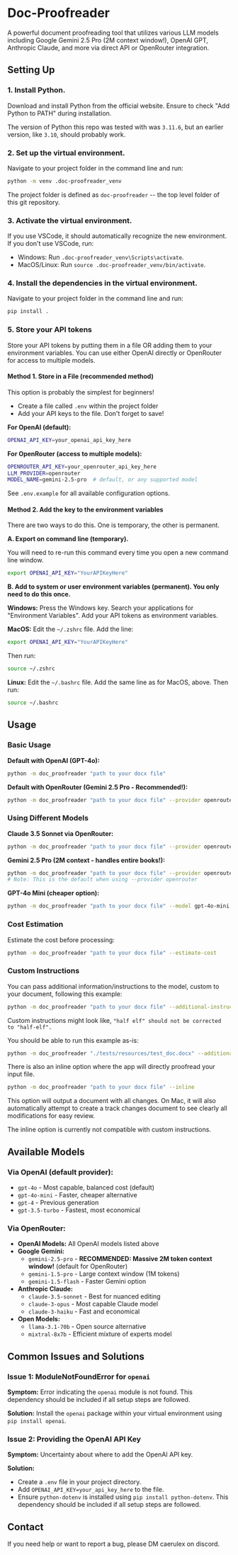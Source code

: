 # Doc-Proofreader

A powerful document proofreading tool that utilizes various LLM models including Google Gemini 2.5 Pro (2M context window!), OpenAI GPT, Anthropic Claude, and more via direct API or OpenRouter integration.

## Setting Up

### 1. Install Python.

Download and install Python from the official website. Ensure to check "Add Python to PATH" during installation.

The version of Python this repo was tested with was `3.11.6`, but an earlier version, like `3.10`, should probably work.

### 2. Set up the virtual environment.

Navigate to your project folder in the command line and run:

```bash
python -m venv .doc-proofreader_venv
```

The project folder is defined as `doc-proofreader` -- the top level folder of this git repository.

### 3. Activate the virtual environment.

If you use VSCode, it should automatically recognize the new environment. If you don't use VSCode, run:

- Windows: Run `.doc-proofreader_venv\Scripts\activate`.
- MacOS/Linux: Run `source .doc-proofreader_venv/bin/activate`.

### 4. Install the dependencies in the virtual environment.

Navigate to your project folder in the command line and run:

```bash
pip install .
```

### 5. Store your API tokens

Store your API tokens by putting them in a file OR adding them to your environment variables. You can use either OpenAI directly or OpenRouter for access to multiple models.

#### Method 1. Store in a File (recommended method)

This option is probably the simplest for beginners!

- Create a file called `.env` within the project folder
- Add your API keys to the file. Don't forget to save!

**For OpenAI (default):**
```bash
OPENAI_API_KEY=your_openai_api_key_here
```

**For OpenRouter (access to multiple models):**
```bash
OPENROUTER_API_KEY=your_openrouter_api_key_here
LLM_PROVIDER=openrouter
MODEL_NAME=gemini-2.5-pro  # default, or any supported model
```

See `.env.example` for all available configuration options.

#### Method 2. Add the key to the environment variables

There are two ways to do this. One is temporary, the other is permanent.

**A. Export on command line (temporary).**

You will need to re-run this command every time you open a new command line window.

```bash
export OPENAI_API_KEY="YourAPIKeyHere"
```

**B. Add to system or user environment variables (permanent). You only need to do this once.**

**Windows:** Press the Windows key. Search your applications for "Environment Variables". Add your API tokens as environment variables.

**MacOS:** Edit the `~/.zshrc` file. Add the line:

```bash
export OPENAI_API_KEY="YourAPIKeyHere"
```

Then run:

```bash
source ~/.zshrc
```

**Linux:** Edit the `~/.bashrc` file. Add the same line as for MacOS, above. Then run:

```bash
source ~/.bashrc
```

## Usage

### Basic Usage

**Default with OpenAI (GPT-4o):**
```bash
python -m doc_proofreader "path to your docx file"
```

**Default with OpenRouter (Gemini 2.5 Pro - Recommended!):**
```bash
python -m doc_proofreader "path to your docx file" --provider openrouter
```

### Using Different Models

**Claude 3.5 Sonnet via OpenRouter:**
```bash
python -m doc_proofreader "path to your docx file" --provider openrouter --model claude-3.5-sonnet
```

**Gemini 2.5 Pro (2M context - handles entire books!):**
```bash
python -m doc_proofreader "path to your docx file" --provider openrouter --model gemini-2.5-pro
# Note: This is the default when using --provider openrouter
```

**GPT-4o Mini (cheaper option):**
```bash
python -m doc_proofreader "path to your docx file" --model gpt-4o-mini
```

### Cost Estimation

Estimate the cost before processing:
```bash
python -m doc_proofreader "path to your docx file" --estimate-cost
```

### Custom Instructions

You can pass additional information/instructions to the model, custom to your document, following this example:

```bash
python -m doc_proofreader "path to your docx file" --additional-instructions "your custom instructions"
```

Custom instructions might look like, `"half elf" should not be corrected to "half-elf".`

You should be able to run this example as-is:

```bash
python -m doc_proofreader "./tests/resources/test_doc.docx" --additional-instructions '"half elf" should not be corrected to "half-elf".'
```

There is also an inline option where the app will directly proofread your input file.

```bash
python -m doc_proofreader "path to your docx file" --inline
```

This option will output a document with all changes. On Mac, it will also automatically attempt to create a track changes document to see clearly all modifications for easy review.

The inline option is currently not compatible with custom instructions.

## Available Models

### Via OpenAI (default provider):
- `gpt-4o` - Most capable, balanced cost (default)
- `gpt-4o-mini` - Faster, cheaper alternative
- `gpt-4` - Previous generation
- `gpt-3.5-turbo` - Fastest, most economical

### Via OpenRouter:
- **OpenAI Models:** All OpenAI models listed above
- **Google Gemini:**
  - `gemini-2.5-pro` - **RECOMMENDED: Massive 2M token context window!** (default for OpenRouter)
  - `gemini-1.5-pro` - Large context window (1M tokens)
  - `gemini-1.5-flash` - Faster Gemini option
- **Anthropic Claude:**
  - `claude-3.5-sonnet` - Best for nuanced editing
  - `claude-3-opus` - Most capable Claude model
  - `claude-3-haiku` - Fast and economical
- **Open Models:**
  - `llama-3.1-70b` - Open source alternative
  - `mixtral-8x7b` - Efficient mixture of experts model

## Common Issues and Solutions

### Issue 1: ModuleNotFoundError for `openai`

**Symptom:** Error indicating the `openai` module is not found.  This dependency should be included if all setup steps are followed.

**Solution:** Install the `openai` package within your virtual environment using `pip install openai`.

### Issue 2: Providing the OpenAI API Key

**Symptom:** Uncertainty about where to add the OpenAI API key.

**Solution:** 
- Create a `.env` file in your project directory.
- Add `OPENAI_API_KEY=your_api_key_here` to the file.
- Ensure `python-dotenv` is installed using `pip install python-dotenv`. This dependency should be included if all setup steps are followed.

## Contact

If you need help or want to report a bug, please DM caerulex on discord.

